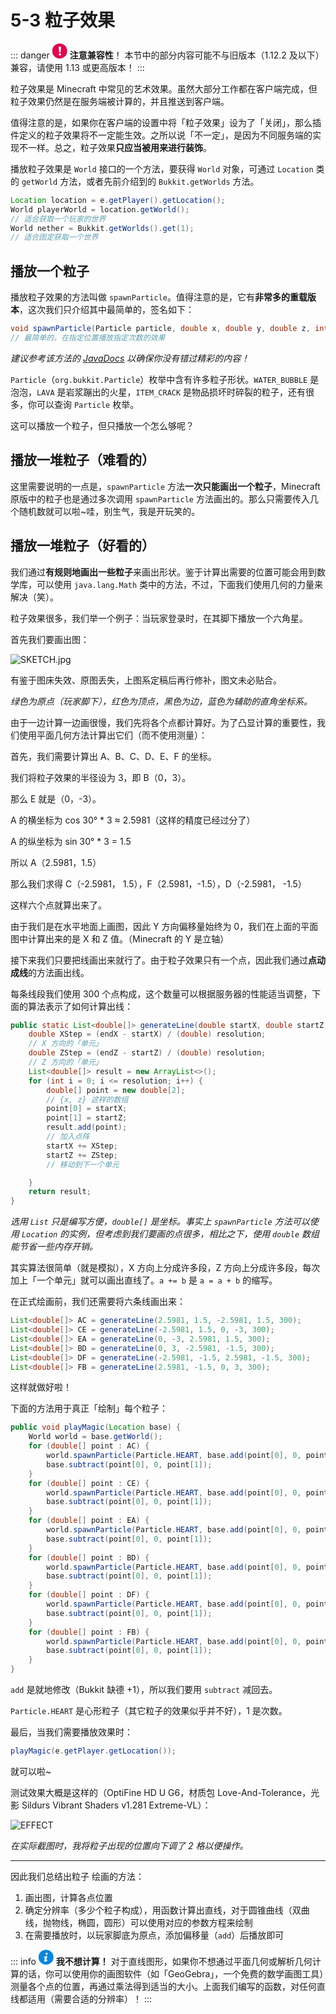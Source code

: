 # 5-3 粒子效果

::: danger <img src="data:image/svg+xml,%3Csvg xmlns='http://www.w3.org/2000/svg' viewBox='0 0 16 16' transform='scale(0.6)' fill='%23fff'%3E%3Cpath d='M10 14C10 15.1 9.1 16 8 16 6.9 16 6 15.1 6 14 6 12.9 6.9 12 8 12 9.1 12 10 12.9 10 14Z'/%3E%3Cpath d='M10 1.6C10 1.2 9.8 0.9 9.6 0.7 9.2 0.3 8.6 0 8 0 7.4 0 6.8 0.2 6.5 0.6 6.2 0.9 6 1.2 6 1.6 6 1.7 6 1.8 6 1.9L6.8 9.6C6.9 9.9 7 10.1 7.2 10.2 7.4 10.4 7.7 10.5 8 10.5 8.3 10.5 8.6 10.4 8.8 10.3 9 10.1 9.1 9.9 9.2 9.6L10 1.9C10 1.8 10 1.7 10 1.6Z'/%3E%3C/svg%3E" style="background-color:#DA0B50; clip-path: circle();" width="24px" height="24px"> **注意兼容性**！
本节中的部分内容可能不与旧版本（1.12.2 及以下）兼容，请使用 1.13 或更高版本！
:::

粒子效果是 Minecraft 中常见的艺术效果。虽然大部分工作都在客户端完成，但粒子效果仍然是在服务端被计算的，并且推送到客户端。

值得注意的是，如果你在客户端的设置中将「粒子效果」设为了「关闭」，那么插件定义的粒子效果将不一定能生效。之所以说「不一定」，是因为不同服务端的实现不一样。总之，粒子效果**只应当被用来进行装饰**。

播放粒子效果是 `World` 接口的一个方法，要获得 `World` 对象，可通过 `Location` 类的 `getWorld` 方法，或者先前介绍到的 `Bukkit.getWorlds` 方法。

```java
Location location = e.getPlayer().getLocation();
World playerWorld = location.getWorld();
// 适合获取一个玩家的世界
World nether = Bukkit.getWorlds().get(1);
// 适合固定获取一个世界
```

## 播放一个粒子

播放粒子效果的方法叫做 `spawnParticle`。值得注意的是，它有**非常多的重载版本**，这次我们只介绍其中最简单的，签名如下：

```java
void spawnParticle(Particle particle, double x, double y, double z, int count);
// 最简单的，在指定位置播放指定次数的效果
```

*建议参考该方法的 [JavaDocs](https://papermc.io/javadocs/paper/1.16/org/bukkit/World.html#spawnParticle-org.bukkit.Particle-org.bukkit.Location-int-) 以确保你没有错过精彩的内容！*

`Particle`（`org.bukkit.Particle`）枚举中含有许多粒子形状。`WATER_BUBBLE` 是泡泡，`LAVA` 是岩浆蹦出的火星，`ITEM_CRACK` 是物品损坏时碎裂的粒子，还有很多，你可以查询 `Particle` 枚举。

这可以播放一个粒子，但只播放一个怎么够呢？

## 播放一堆粒子（难看的）

这里需要说明的一点是，`spawnParticle` 方法**一次只能画出一个粒子**，Minecraft 原版中的粒子也是通过多次调用 `spawnParticle` 方法画出的。那么只需要传入几个随机数就可以啦~哇，别生气，我是开玩笑的。

## 播放一堆粒子（好看的）

我们通过**有规则地画出一些粒子**来画出形状。鉴于计算出需要的位置可能会用到数学库，可以使用 `java.lang.Math` 类中的方法，不过，下面我们使用几何的力量来解决（笑）。

粒子效果很多，我们举一个例子：当玩家登录时，在其脚下播放一个六角星。

首先我们要画出图：

![SKETCH.jpg](https://s2.loli.net/2022/04/15/JhWLpNtaOZ7xnIc.jpg)

有鉴于图床失效、原图丢失，上图系定稿后再行修补，图文未必贴合。

*绿色为原点（玩家脚下），红色为顶点，黑色为边，蓝色为辅助的直角坐标系。*

由于一边计算一边画很慢，我们先将各个点都计算好。为了凸显计算的重要性，我们使用平面几何方法计算出它们（而不使用测量）：

首先，我们需要计算出 A、B、C、D、E、F 的坐标。

我们将粒子效果的半径设为 3，即 B（0，3）。

那么 E 就是（0，-3）。

A 的横坐标为 cos 30° * 3 ≈ 2.5981（这样的精度已经过分了）

A 的纵坐标为 sin 30° * 3 = 1.5

所以 A（2.5981，1.5）

那么我们求得 C（-2.5981， 1.5），F（2.5981，-1.5），D（-2.5981， -1.5）

这样六个点就算出来了。

由于我们是在水平地面上画图，因此 Y 方向偏移量始终为 0，我们在上面的平面图中计算出来的是 X 和 Z 值。（Minecraft 的 Y 是立轴）

接下来我们只要把线画出来就行了。由于粒子效果只有一个点，因此我们通过**点动成线**的方法画出线。

每条线段我们使用 300 个点构成，这个数量可以根据服务器的性能适当调整，下面的算法表示了如何计算出线：

```java
public static List<double[]> generateLine(double startX, double startZ, double endX, double endZ, int resolution) {
    double XStep = (endX - startX) / (double) resolution;
    // X 方向的「单元」
    double ZStep = (endZ - startZ) / (double) resolution;
    // Z 方向的「单元」
    List<double[]> result = new ArrayList<>();
    for (int i = 0; i <= resolution; i++) {
        double[] point = new double[2];
        // {x, z} 这样的数组
        point[0] = startX;
        point[1] = startZ;
        result.add(point);
        // 加入点阵
        startX += XStep;
        startZ += ZStep;
        // 移动到下一个单元

    }
    return result;
}
```

*选用 `List` 只是编写方便，`double[]` 是坐标。事实上 `spawnParticle` 方法可以使用 `Location` 的实例，但考虑到我们要画的点很多，相比之下，使用 `double` 数组能节省一些内存开销。*

其实算法很简单（就是模拟），X 方向上分成许多段，Z 方向上分成许多段，每次加上「一个单元」就可以画出直线了。`a += b` 是 `a = a + b` 的缩写。

在正式绘画前，我们还需要将六条线画出来：

```java
List<double[]> AC = generateLine(2.5981, 1.5, -2.5981, 1.5, 300);
List<double[]> CE = generateLine(-2.5981, 1.5, 0, -3, 300);
List<double[]> EA = generateLine(0, -3, 2.5981, 1.5, 300);
List<double[]> BD = generateLine(0, 3, -2.5981, -1.5, 300);
List<double[]> DF = generateLine(-2.5981, -1.5, 2.5981, -1.5, 300);
List<double[]> FB = generateLine(2.5981, -1.5, 0, 3, 300);
```

这样就做好啦！

下面的方法用于真正「绘制」每个粒子：

```java
public void playMagic(Location base) {
    World world = base.getWorld();
    for (double[] point : AC) {
        world.spawnParticle(Particle.HEART, base.add(point[0], 0, point[1]), 1);
        base.subtract(point[0], 0, point[1]);
    }
    for (double[] point : CE) {
        world.spawnParticle(Particle.HEART, base.add(point[0], 0, point[1]), 1);
        base.subtract(point[0], 0, point[1]);
    }
    for (double[] point : EA) {
        world.spawnParticle(Particle.HEART, base.add(point[0], 0, point[1]), 1);
        base.subtract(point[0], 0, point[1]);
    }
    for (double[] point : BD) {
        world.spawnParticle(Particle.HEART, base.add(point[0], 0, point[1]), 1);
        base.subtract(point[0], 0, point[1]);
    }
    for (double[] point : DF) {
        world.spawnParticle(Particle.HEART, base.add(point[0], 0, point[1]), 1);
        base.subtract(point[0], 0, point[1]);
    }
    for (double[] point : FB) {
        world.spawnParticle(Particle.HEART, base.add(point[0], 0, point[1]), 1);
        base.subtract(point[0], 0, point[1]);
    }
}
```

`add` 是就地修改（Bukkit 缺德 +1），所以我们要用 `subtract` 减回去。

`Particle.HEART` 是心形粒子（其它粒子的效果似乎并不好），1 是次数。

最后，当我们需要播放效果时：

```java
playMagic(e.getPlayer.getLocation());
```

就可以啦~

测试效果大概是这样的（OptiFine HD U G6，材质包 Love-And-Tolerance，光影 Sildurs Vibrant Shaders v1.281 Extreme-VL）：

![EFFECT](https://www.picbed.cn/images/2021/02/14/imagedb9a2128bf0dc4ed.png)

*在实际截图时，我将粒子出现的位置向下调了 2 格以便操作。*

---

因此我们总结出粒子 绘画的方法：

1. 画出图，计算各点位置
2. 确定分辨率（多少个粒子构成），用函数计算出直线，对于圆锥曲线（双曲线，抛物线，椭圆，圆形）可以使用对应的参数方程来绘制
3. 在需要播放时，以玩家脚底为原点，添加偏移量（`add`）后播放即可

::: info <img src="data:image/svg+xml,%3Csvg xmlns='http://www.w3.org/2000/svg' viewBox='0 0 16 16' transform='scale(0.6)' fill='%23fff'%3E%3Cpath d='M9.1 0C10.2 0 10.7 0.7 10.7 1.6 10.7 2.6 9.8 3.6 8.6 3.6 7.6 3.6 7 3 7 2 7 1.1 7.7 0 9.1 0Z'/%3E%3Cpath d='M5.8 16C5 16 4.4 15.5 5 13.2L5.9 9.1C6.1 8.5 6.1 8.2 5.9 8.2 5.7 8.2 4.6 8.6 3.9 9.1L3.5 8.4C5.6 6.6 7.9 5.6 8.9 5.6 9.8 5.6 9.9 6.6 9.5 8.2L8.4 12.5C8.2 13.2 8.3 13.5 8.5 13.5 8.7 13.5 9.6 13.2 10.4 12.5L10.9 13.2C8.9 15.2 6.7 16 5.8 16Z'/%3E%3C/svg%3E" style="background-color:#0B87DA; clip-path: circle();" width="24px" height="24px"> **我不想计算！**
对于直线图形，如果你不想通过平面几何或解析几何计算的话，你可以使用你的画图软件（如「GeoGebra」，一个免费的数学画图工具）测量各个点的位置，再通过乘法得到适当的大小。上面我们编写的函数，对任何直线都适用（需要合适的分辨率）！
:::